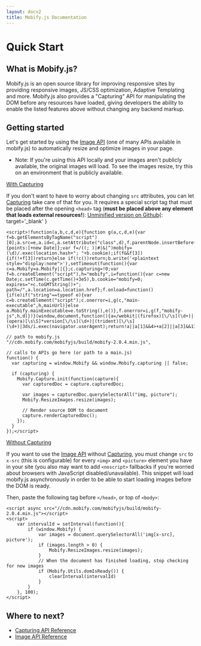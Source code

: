 ```yaml
---
layout: docv2
title: Mobify.js Documentation
---
```


# Quick Start

## What is Mobify.js?

Mobify.js is an open source library for improving responsive sites
by providing responsive images, JS/CSS optimization, Adaptive
Templating and more. Mobify.js also provides a 
"Capturing" API for manipulating the DOM before any resources have
loaded, giving developers the ability to enable the listed features above
without changing any backend markup.

## Getting started

Let's get started by using the [Image API](/mobifyjs/v2/docs/image-resizer/)
(one of many APIs available in mobify.js)
to automatically resize and optimize images in your page.

- Note: If you're using this API locally and your images aren't publicly
available, the original images will load. To see the images resize, try this
on an environment that is publicly available.

<u>With Capturing</u>

If you don't want to have to worry about changing `src` attributes, you can let
[Capturing](/mobifyjs/v2/docs/capturing/) take care of that for you. It requires
a special script tag that must
be placed after the opening <code>&lt;head&gt;</code> tag (**must be placed above
any element that loads external resources!**):
[Unminified version on Github](https://github.com/mobify/mobifyjs/blob/v2.0/tag/bootstrap.html){: target='_blank' }

    <script>!function(a,b,c,d,e){function g(a,c,d,e){var f=b.getElementsByTagName("script")[0];a.src=e,a.id=c,a.setAttribute("class",d),f.parentNode.insertBefore(a,f)}a.Mobify={points:[+new Date]};var f=/((; )|#|&|^)mobify=(\d)/.exec(location.hash+"; "+b.cookie);if(f&&f[3]){if(!+f[3])return}else if(!c())return;b.write('<plaintext style="display:none">'),setTimeout(function(){var c=a.Mobify=a.Mobify||{};c.capturing=!0;var f=b.createElement("script"),h="mobify",i=function(){var c=new Date;c.setTime(c.getTime()+3e5),b.cookie="mobify=0; expires="+c.toGMTString()+"; path=/",a.location=a.location.href};f.onload=function(){if(e)if("string"==typeof e){var c=b.createElement("script");c.onerror=i,g(c,"main-executable",h,mainUrl)}else a.Mobify.mainExecutable=e.toString(),e()},f.onerror=i,g(f,"mobify-js",h,d)})}(window,document,function(){a=/webkit|(firefox)[\/\s](\d+)|(opera)[\s\S]*version[\/\s](\d+)|(trident)[\/\s](\d+)|3ds/i.exec(navigator.userAgent);return!a||a[1]&&4>+a[2]||a[3]&&11>+a[4]||a[5]&&6>+a[6]?!1:!0},

    // path to mobify.js
    "//cdn.mobify.com/mobifyjs/build/mobify-2.0.4.min.js",

    // calls to APIs go here (or path to a main.js)
    function() {
      var capturing = window.Mobify && window.Mobify.capturing || false;

      if (capturing) {
        Mobify.Capture.init(function(capture){
          var capturedDoc = capture.capturedDoc;

          var images = capturedDoc.querySelectorAll("img, picture");
          Mobify.ResizeImages.resize(images);
            
          // Render source DOM to document
          capture.renderCapturedDoc();
        });
      }
    });</script>


<u>Without Capturing</u>

If you want to use the [Image API](/mobifyjs/v2/docs/image-resizer/)
without [Capturing](/mobifyjs/v2/docs/capturing/), you must change
`src` to `x-src` (this is configurable) for every <code>&lt;img&gt;</code> and 
<code>&lt;picture&gt;</code> element you have in your site (you
also may want to add <code>&lt;noscript&gt;</code> fallbacks if you're worried
about browsers with JavaScript disabled/unavailable). This snippet will
load mobify.js asynchronously in order to be able to start loading images before
the DOM is ready.

Then, paste the following tag before <code>&lt;/head&gt;</code>, or top of
<code>&lt;body&gt;</code>:

    <script async src="//cdn.mobify.com/mobifyjs/build/mobify-2.0.4.min.js"></script>
    <script>
        var intervalId = setInterval(function(){
            if (window.Mobify) {
                var images = document.querySelectorAll('img[x-src], picture');
                if (images.length > 0) {
                    Mobify.ResizeImages.resize(images);
                }
                // When the document has finished loading, stop checking for new images
                if (Mobify.Utils.domIsReady()) {
                    clearInterval(intervalId)
                }
            }
        }, 100);
    </script>

## Where to next?

* [Capturing API Reference](./capturing/)
* [Image API Reference](./image-resizer/)


